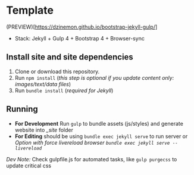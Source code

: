 # Template

(PREVIEW)[https://dzinemon.github.io/bootstrap-jekyll-gulp/]

- Stack: Jekyll + Gulp 4 + Bootstrap 4 + Browser-sync

## Install site and site dependencies

1. Clone or download this repository.
1. Run `npm install` (*this step is optional if you update content only: images/text/data files*)
1. Run `bundle install` (*required for Jekyll*)

## Running

* **For Development** Run `gulp` to bundle assets (js/styles) and generate website into *_site* folder
* **For Editing** should be using `bundle exec jekyll serve` to run server or *Option with force livereload browser `bundle exec jekyll serve --livereload`*

*Dev Note:* Check gulpfile.js for automated tasks, like `gulp purgecss` to update critical css
